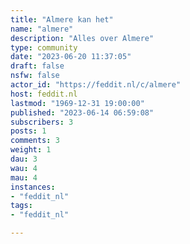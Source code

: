 ```yaml
---
title: "Almere kan het" 
name: "almere"
description: "Alles over Almere"
type: community
date: "2023-06-20 11:37:05"
draft: false
nsfw: false
actor_id: "https://feddit.nl/c/almere"
host: feddit.nl
lastmod: "1969-12-31 19:00:00"
published: "2023-06-14 06:59:08"
subscribers: 3
posts: 1
comments: 3
weight: 1
dau: 3
wau: 4
mau: 4
instances:
- "feddit_nl"
tags: 
- "feddit_nl"

---
```

